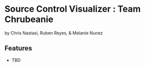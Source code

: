 # Source Control Visualizer : Team Chrubeanie

by Chris Nastasi, Ruben Reyes, & Melanie Nunez

## Features

- TBD

